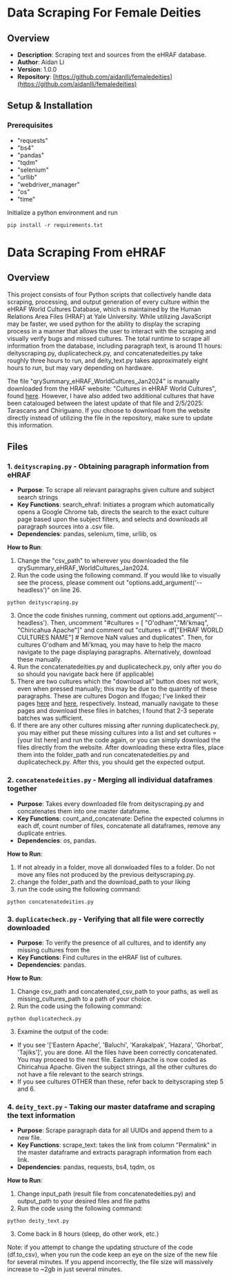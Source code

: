# Data Scraping For Female Deities

## Overview
- **Description**: Scraping text and sources from the eHRAF database.
- **Author**: Aidan Li
- **Version**: 1.0.0
- **Repository**: [https://github.com/aidanlli/femaledeities](https://github.com/aidanlli/femaledeities)

## Setup & Installation

### Prerequisites
  - "requests"
  - "bs4"
  - "pandas"
  - "tqdm"
  - "selenium"
  - "urllib"
  - "webdriver_manager"
  - "os"
  - "time"

Initialize a python environment and run 
```
pip install -r requirements.txt
```


# Data Scraping From eHRAF

## Overview

This project consists of four Python scripts that collectively handle data scraping, processing, and output generation of every culture within the eHRAF World Cultures Database, which is maintained by the Human Relations Area Files (HRAF) at Yale University. While utilizing JavaScript may be faster, we used python for the ability to display the scraping process in a manner that allows the user to interact with the scraping and visually verify bugs and missed cultures. The total runtime to scrape all information from the database, including paragraph text, is around 11 hours: deityscraping.py, duplicatecheck.py, and concatenatedeities.py take roughly three hours to run, and deity_text.py takes approximately eight hours to run, but may vary depending on hardware.

The file "qrySummary_eHRAF_WorldCultures_Jan2024" is manually downloaded from the HRAF website: "Cultures in eHRAF World Cultures", found [here](https://hraf.yale.edu/resources/reference/). However, I have also added two additional cultures that have been catalouged between the latest update of that file and 2/5/2025: Tarascans and Chiriguano. If you choose to download from the website directly instead of utilizing the file in the repository, make sure to update this information.
## Files

### 1. `deityscraping.py` - **Obtaining paragraph information from eHRAF**
- **Purpose**: To scrape all relevant paragraphs given culture and subject search strings
- **Key Functions**: search_ehraf: Initiates a program which automatically opens a Google Chrome tab, directs the search to the exact culture page based upon the subject filters, and selects and downloads all paragraph sources into a .csv file.
- **Dependencies**: pandas, selenium, time, urllib, os

**How to Run**: 

1. Change the "csv_path" to wherever you downloaded the file qrySummary_eHRAF_WorldCultures_Jan2024.
2. Run the code using the following command. If you would like to visually see the process, please comment out "options.add_argument('--headless')" on line 26.
```
python deityscraping.py
```
3. Once the code finishes running, comment out options.add_argument('--headless'). Then, uncomment "#cultures = [ "O'odham","Mi'kmaq", "Chiricahua Apache"]" and comment out "cultures = df["EHRAF WORLD CULTURES NAME"] # Remove NaN values and duplicates". Then, for cultures O'odham and Mi'kmaq, you may have to help the macro navigate to the page displaying paragraphs. Alternatively, download these manually.
4. Run the concatenatedeities.py and duplicatecheck.py, only after you do so should you navigate back here (if applicable)
5. There are two cultures which the "download all" button does not work, even when pressed manually; this may be due to the quantity of these paragraphs. These are cultures Dogon and Ifugao; I've linked their pages [here](https://ehrafworldcultures.yale.edu/search/traditional/data?owcs=FA16&culture=Dogon&docs=28&sres=4365&q=cultures%3A%22Dogon%22+AND+subjects%3A%28%22spirits+and+gods%22+OR+%22gender+roles+and+issues%22+OR+%22mythology%22+OR+%22gender+status%22+OR+%22revelation+and+divination%22%29) and [here](https://ehrafworldcultures.yale.edu/search/traditional/data?owcs=OA19&culture=Ifugao&docs=22&sres=3610&q=cultures%3A%22Ifugao%22+AND+subjects%3A%28%22spirits+and+gods%22+OR+%22gender+roles+and+issues%22+OR+%22mythology%22+OR+%22gender+status%22+OR+%22revelation+and+divination%22%29), respectively. Instead, manually navigate to these pages and download these files in batches; I found that 2-3 seperate batches was sufficient.
6. If there are any other cultures missing after running duplicatecheck.py, you may either put these missing cultures into a list and set cultures = [your list here] and run the code again, or you can simply download the files directly from the website. After downloading these extra files, place them into the folder_path and run concatenatedeities.py and duplicatecheck.py. After this, you should get the expected output.


### 2. `concatenatedeities.py` - **Merging all individual dataframes together**
- **Purpose**: Takes every downloaded file from deityscraping.py and concatenates them into one master dataframe.
- **Key Functions**: count_and_concatenate: Define the expected columns in each df, count number of files, concatenate all dataframes, remove any duplicate entries.
- **Dependencies**: os, pandas.

**How to Run**: 

1. If not already in a folder, move all donwloaded files to a folder. Do not move any files not produced by the previous deityscraping.py.
2. change the folder_path and the download_path to your liking
3. run the code using the following command:
```
python concatenatedeities.py
```

### 3. `duplicatecheck.py` - **Verifying that all file were correctly downloaded**
- **Purpose**: To verify the presence of all cultures, and to identify any missing cultures from the 
- **Key Functions**: Find cultures in the eHRAF list of cultures.
- **Dependencies**: pandas.

**How to Run**:

1. Change csv_path and concatenated_csv_path to your paths, as well as missing_cultures_path to a path of your choice.
2. Run the code using the following command:
```
python duplicatecheck.py
```
3. Examine the output of the code:
- If you see '['Eastern Apache', 'Baluchi', 'Karakalpak', 'Hazara', 'Ghorbat', 'Tajiks']', you are done. All the files have been correctly concatenated. You may proceed to the next file. Eastern Apache is now coded as Chiricahua Apache. Given the subject strings, all the other cultures do not have a file relevant to the search strings.
- If you see cultures OTHER than these, refer back to deityscraping step 5 and 6.

### 4. `deity_text.py` - **Taking our master dataframe and scraping the text information**
- **Purpose**: Scrape paragraph data for all UUIDs and append them to a new file.
- **Key Functions**: scrape_text: takes the link from column "Permalink" in the master dataframe and extracts paragraph information from each link.
- **Dependencies**: pandas, requests, bs4, tqdm, os

**How to Run**: 
1. Change input_path (result file from concatenatedeities.py) and output_path to your desired files and file paths
2. Run the code using the following command:
```
python deity_text.py
```
3. Come back in 8 hours (sleep, do other work, etc.)

Note: if you attempt to change the updating structure of the code (df.to_csv), when you run the code keep an eye on the size of the new file for several minutes. If you append incorrectly, the file size will massively increase to ~2gb in just several minutes.

